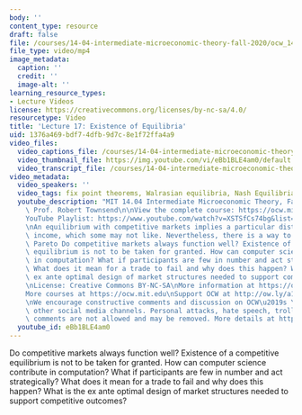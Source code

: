 ```yaml
---
body: ''
content_type: resource
draft: false
file: /courses/14-04-intermediate-microeconomic-theory-fall-2020/ocw_1404_lecture17_2020nov12_360p_16_9.mp4
file_type: video/mp4
image_metadata:
  caption: ''
  credit: ''
  image-alt: ''
learning_resource_types:
- Lecture Videos
license: https://creativecommons.org/licenses/by-nc-sa/4.0/
resourcetype: Video
title: 'Lecture 17: Existence of Equilibria'
uid: 1376a469-bdf7-4dfb-9d7c-8e1f72ffa4a9
video_files:
  video_captions_file: /courses/14-04-intermediate-microeconomic-theory-fall-2020/1kGMNb1LlaQi9vIoKfEWd3hAMNQz5waNC_transcript.webvtt
  video_thumbnail_file: https://img.youtube.com/vi/eBb1BLE4am0/default.jpg
  video_transcript_file: /courses/14-04-intermediate-microeconomic-theory-fall-2020/1kGMNb1LlaQi9vIoKfEWd3hAMNQz5waNC_transcript.pdf
video_metadata:
  video_speakers: ''
  video_tags: fix point theorems, Walrasian equilibria, Nash Equilibria, market games
  youtube_description: "MIT 14.04 Intermediate Microeconomic Theory, Fall 2020\nInstructor:\
    \ Prof. Robert Townsend\n\nView the complete course: https://ocw.mit.edu/courses/14-04-intermediate-microeconomic-theory-fall-2020/\n\
    YouTube Playlist: https://www.youtube.com/watch?v=XSTSfCs74bg&list=PLUl4u3cNGP63wnrKge9vllow3Y2OOOKqF\n\
    \nAn equilibrium with competitive markets implies a particular distribution of\
    \ income, which some may not like. Nevertheless, there is a way to get to any\
    \ Pareto Do competitive markets always function well? Existence of a competitive\
    \ equilibrium is not to be taken for granted. How can computer science contribute\
    \ in computation? What if participants are few in number and act strategically?\
    \ What does it mean for a trade to fail and why does this happen? What is the\
    \ ex ante optimal design of market structures needed to support competitive outcomes?\n\
    \nLicense: Creative Commons BY-NC-SA\nMore information at https://ocw.mit.edu/terms\n\
    More courses at https://ocw.mit.edu\nSupport OCW at http://ow.ly/a1If50zVRlQ\n\
    \nWe encourage constructive comments and discussion on OCW\u2019s YouTube and\
    \ other social media channels. Personal attacks, hate speech, trolling, and inappropriate\
    \ comments are not allowed and may be removed. More details at https://ocw.mit.edu/comments."
  youtube_id: eBb1BLE4am0
---
```

Do competitive markets always function well? Existence of a competitive equilibrium is not to be taken for granted. How can computer science contribute in computation? What if participants are few in number and act strategically? What does it mean for a trade to fail and why does this happen? What is the ex ante optimal design of market structures needed to support competitive outcomes?